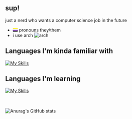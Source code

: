 ## sup!

just a nerd who wants a computer science job in the future

- ![nb](https://raw.githubusercontent.com/crue-ton/crue-ton/main/assets/nb.png) pronouns they/them
- i use arch ![arch](https://www.archlinux.org/logos/archlinux-icon-crystal-16.svg)

## Languages I'm kinda familiar with

[![My Skills](https://skillicons.dev/icons?i=bash,py,html,css)](https://skillicons.dev)

## Languages I'm learning

[![My Skills](https://skillicons.dev/icons?i=cpp)](https://skillicons.dev)

<br></br>
![Anurag's GitHub stats](https://github-readme-stats.vercel.app/api?username=jules-party&show_icons=true&theme=dark)
